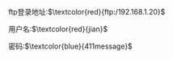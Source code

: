 ftp登录地址:$\textcolor{red}{ftp:/192.168.1.20}$



用户名:$\textcolor{red}{jian}$

密码:$\textcolor{blue}{411message}$